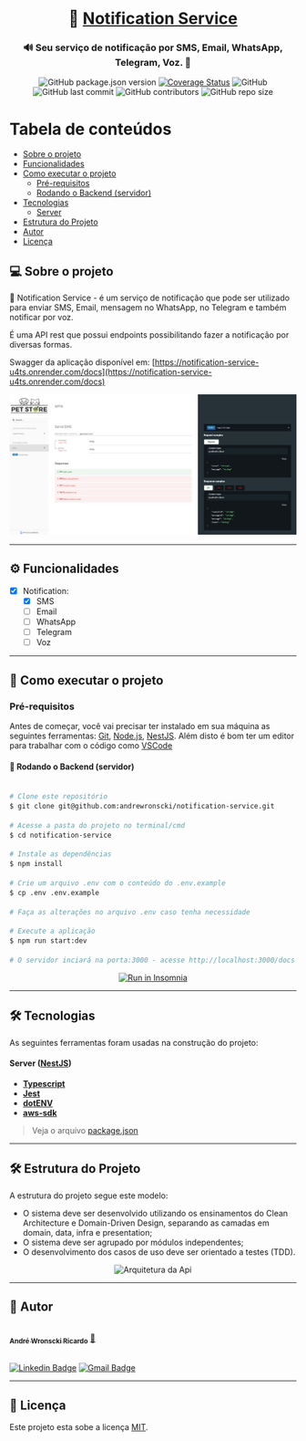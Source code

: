 
<h1 align="center">
     📨 <a href="#" alt="site do places"> Notification Service</a>
</h1>

<h3 align="center">
    🔊 Seu serviço de notificação por SMS, Email, WhatsApp, Telegram, Voz. 💚
</h3>

<div align="center">
<p align="center">
<a><img alt="GitHub package.json version" src="https://img.shields.io/github/package-json/v/andrewronscki/places-serverside"></a>
<a href='https://coveralls.io/github/andrewronscki/places-serverside?branch=main'><img src='https://coveralls.io/repos/github/andrewronscki/places-serverside/badge.svg?branch=main' alt='Coverage Status' /></a>
<a><img alt="GitHub" src="https://img.shields.io/github/license/andrewronscki/places-serverside"></a>
<a><img alt="GitHub last commit" src="https://img.shields.io/github/last-commit/andrewronscki/places-serverside"></a>
<a><img alt="GitHub contributors" src="https://img.shields.io/github/contributors/andrewronscki/places-serverside"></a>
<a><img alt="GitHub repo size" src="https://img.shields.io/github/repo-size/andrewronscki/places-serverside"></a>
</p>
</div>

Tabela de conteúdos
=================
<!--ts-->
   * [Sobre o projeto](#-sobre-o-projeto)
   * [Funcionalidades](#%EF%B8%8F-funcionalidades)
   * [Como executar o projeto](#-como-executar-o-projeto)
     * [Pré-requisitos](#pré-requisitos)
     * [Rodando o Backend (servidor)](#-rodando-o-backend-servidor)
   * [Tecnologias](#-tecnologias)
     * [Server](#server--nestjs)
   * [Estrutura do Projeto](#-estrutura-do-projeto)
   * [Autor](#-autor)
   * [Licença](#-licença)
<!--te-->


## 💻 Sobre o projeto

 📨 Notification Service - é um serviço de notificação que pode ser utilizado para enviar SMS, Email, mensagem no WhatsApp, no Telegram e também notificar por voz.


É uma API rest que possui endpoints possibilitando fazer a notificação por diversas formas.

Swagger da aplicação disponível em: [https://notification-service-u4ts.onrender.com/docs](https://notification-service-u4ts.onrender.com/docs)

<div align="center">
  <img alt="Swagger Notification Service" src="./swagger.png">
</div>

---

## ⚙️ Funcionalidades

- [x] Notification:
  - [x] SMS
  - [ ] Email
  - [ ] WhatsApp
  - [ ] Telegram
  - [ ] Voz

---

## 🚀 Como executar o projeto

### Pré-requisitos

Antes de começar, você vai precisar ter instalado em sua máquina as seguintes ferramentas:
[Git](https://git-scm.com), [Node.js](https://nodejs.org/en/), [NestJS](https://nestjs.com/).
Além disto é bom ter um editor para trabalhar com o código como [VSCode](https://code.visualstudio.com/)

#### 🎲 Rodando o Backend (servidor)

```bash

# Clone este repositório
$ git clone git@github.com:andrewronscki/notification-service.git

# Acesse a pasta do projeto no terminal/cmd
$ cd notification-service

# Instale as dependências
$ npm install

# Crie um arquivo .env com o conteúdo do .env.example
$ cp .env .env.example

# Faça as alterações no arquivo .env caso tenha necessidade

# Execute a aplicação
$ npm run start:dev

# O servidor inciará na porta:3000 - acesse http://localhost:3000/docs

```
<p align="center">
  <a href="https://github.com/andrewronscki/notification-service/blob/main/insomnia.json" target="_blank"><img src="https://insomnia.rest/images/run.svg" alt="Run in Insomnia"></a>
</p>

---

## 🛠 Tecnologias

As seguintes ferramentas foram usadas na construção do projeto:

#### [](https://github.com/andrewronscki/places-serverside)**Server** ([NestJS](https://nodejs.org/en/))
-   **[Typescript](https://www.typescriptlang.org/)**
-   **[Jest](https://jestjs.io/pt-BR/)**
-   **[dotENV](https://github.com/motdotla/dotenv)**
-   **[aws-sdk](https://www.npmjs.com/package/aws-sdk)**

> Veja o arquivo  [package.json](https://github.com/andrewronscki/notification-service/blob/main/package.json)

---

## 🛠 Estrutura do Projeto
A estrutura do projeto segue este modelo:
- O sistema deve ser desenvolvido utilizando os ensinamentos do Clean Architecture e Domain-Driven Design, separando as camadas em domain, data, infra e presentation;
- O sistema deve ser agrupado por módulos independentes;
- O desenvolvimento dos casos de uso deve ser orientado a testes (TDD).

<div align="center">
  <img alt="Arquitetura da Api" src="./arquitetura-software.png">
</div>

---

## 🦸 Autor

<a href="https://andrewronscki.com" style="margin: 0px; padding:0;">
 <img style="border-radius: 50%;" src="https://avatars.githubusercontent.com/u/32884775?v=4" width="100px;" alt=""/>
 <br />
 <sub><b>André Wronscki Ricardo</b></sub></a> <a href="https://andrewronscki.com" title="André Wronscki">🚀</a>
 <br />
 <br />


[![Linkedin Badge](https://img.shields.io/badge/-André-blue?style=flat-square&logo=Linkedin&logoColor=white&link=https://www.linkedin.com/in/andr%C3%A9-wronscki-ricardo-13694bb7/)](https://www.linkedin.com/in/andr%C3%A9-wronscki-ricardo-13694bb7/)
[![Gmail Badge](https://img.shields.io/badge/-andrewronscki@gmail.com-c14438?style=flat-square&logo=Gmail&logoColor=white&link=mailto:andrewronscki@gmail.com)](mailto:andrewronscki@gmail.com)

---

## 📝 Licença

Este projeto esta sobe a licença [MIT](./LICENSE.md).
